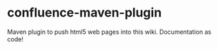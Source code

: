 # confluence-maven-plugin
Maven plugin to push html5 web pages into this wiki. Documentation as code!
